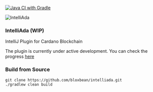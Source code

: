 [![Java CI with Gradle](https://github.com/bloxbean/intelliada/actions/workflows/gradle.yml/badge.svg)](https://github.com/bloxbean/intelliada/actions/workflows/gradle.yml)

![IntelliAda](https://user-images.githubusercontent.com/35016438/121795762-5d4c7180-cc46-11eb-8d67-412fda27bea4.png)

### IntelliAda (WIP)

IntelliJ Plugin for Cardano Blockchain

The plugin is currently under active development. You can check the progress [here](https://github.com/bloxbean/intelliada/wiki/Progress-Tracking)

### Build from Source

```
git clone https://github.com/bloxbean/intelliada.git
./gradlew clean build
```
